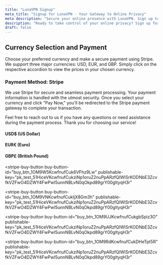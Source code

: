 ```yaml
---
title: "LunaVPN Signup"
meta_title: "Signup for LunaVPN - Your Gateway to Online Privacy"
meta description: "Secure your online presence with LunaVPN. Sign up today and enjoy anonymous browsing, streaming, and more."
description: "Ready to take control of your online privacy? Sign up for LunaVPN and experience secure, anonymous browsing, streaming, and more. Join us today!"
draft: false
---
```

<script async src="https://js.stripe.com/v3/pricing-table.js"></script>
<script async
  src="https://js.stripe.com/v3/buy-button.js">
</script>

## Currency Selection and Payment

Choose your preferred currency and make a secure payment using Stripe. We support three major currencies: USD, EUR, and GBP. Simply click on the respective accordion to view the prices in your chosen currency.

### Payment Method: Stripe

We use Stripe for secure and seamless payment processing. Your payment information is handled with the utmost security. Once you select your currency and click "Pay Now," you'll be redirected to the Stripe payment gateway to complete your transaction.

Feel free to reach out to us if you have any questions or need assistance during the payment process. Thank you for choosing our service!



#### USD$ (US Dollar)
<stripe-pricing-table pricing-table-id="prctbl_1OND6RKcwfnufCukaaTYbTO6"
publishable-key="pk_test_51HiceVKcwfnufCukziNp1oruZ2nuPpARzfQlWISrKODNbE3ZcvfkVZFwO4DZWY4FwPwI5unnNBLvN0qOkpd89grY00gltyqH3r">
</stripe-pricing-table>

#### EUR€ (Euro)
<stripe-pricing-table pricing-table-id="prctbl_1ONuD4KcwfnufCukqX6JT9et"
publishable-key="pk_test_51HiceVKcwfnufCukziNp1oruZ2nuPpARzfQlWISrKODNbE3ZcvfkVZFwO4DZWY4FwPwI5unnNBLvN0qOkpd89grY00gltyqH3r">
</stripe-pricing-table>

#### GBP£ (British Pound)
<stripe-buy-button
  buy-button-id="buy_btn_1OM9W5KcwfnufCuk6VFhz9Lw"
  publishable-key="pk_test_51HiceVKcwfnufCukziNp1oruZ2nuPpARzfQlWISrKODNbE3ZcvfkVZFwO4DZWY4FwPwI5unnNBLvN0qOkpd89grY00gltyqH3r"
>
</stripe-buy-button>

<stripe-buy-button
  buy-button-id="buy_btn_1OM9VNKcwfnufCukIjX8Gm3h"
  publishable-key="pk_test_51HiceVKcwfnufCukziNp1oruZ2nuPpARzfQlWISrKODNbE3ZcvfkVZFwO4DZWY4FwPwI5unnNBLvN0qOkpd89grY00gltyqH3r"
>
</stripe-buy-button>

<stripe-buy-button
  buy-button-id="buy_btn_1OM9UJKcwfnufCukgbSpiz3O"
  publishable-key="pk_test_51HiceVKcwfnufCukziNp1oruZ2nuPpARzfQlWISrKODNbE3ZcvfkVZFwO4DZWY4FwPwI5unnNBLvN0qOkpd89grY00gltyqH3r"
>
</stripe-buy-button>

<stripe-buy-button
  buy-button-id="buy_btn_1OM9RdKcwfnufCukDHeTpt5R"
  publishable-key="pk_test_51HiceVKcwfnufCukziNp1oruZ2nuPpARzfQlWISrKODNbE3ZcvfkVZFwO4DZWY4FwPwI5unnNBLvN0qOkpd89grY00gltyqH3r"
>
</stripe-buy-button>





